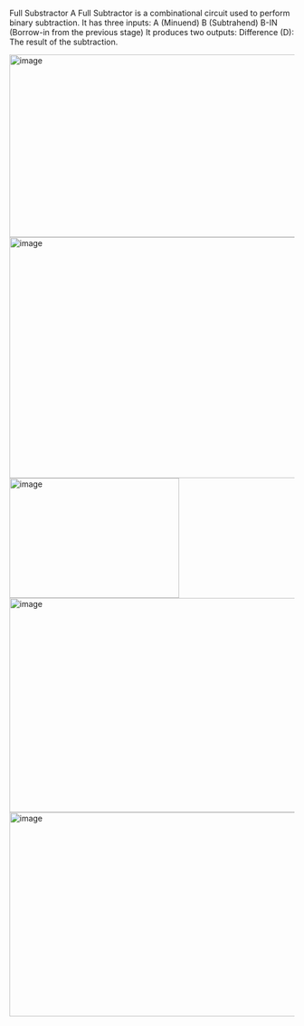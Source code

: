 Full Substractor
A Full Subtractor is a combinational circuit used to perform binary subtraction. It has three inputs:
A (Minuend)
B (Subtrahend)
B-IN (Borrow-in from the previous stage)
It produces two outputs:
Difference (D): The result of the subtraction.

<img width="505" height="323" alt="image" src="https://github.com/user-attachments/assets/9bd53396-9545-4521-9cc3-8c4635ab90e7" />
<img width="928" height="426" alt="image" src="https://github.com/user-attachments/assets/a079b6b0-ec99-4501-8ecf-a0afee70c0ef" />

<img width="300" height="212" alt="image" src="https://github.com/user-attachments/assets/a48735ad-6e51-4f2b-b2a7-deae16c0a2e0" />

<img width="1018" height="379" alt="image" src="https://github.com/user-attachments/assets/6acf60ab-3ee7-4146-bd77-a0cb3feef7a4" />
<img width="1905" height="361" alt="image" src="https://github.com/user-attachments/assets/88a4fa2d-b077-4497-8a78-e8cb50e6b13b" />
